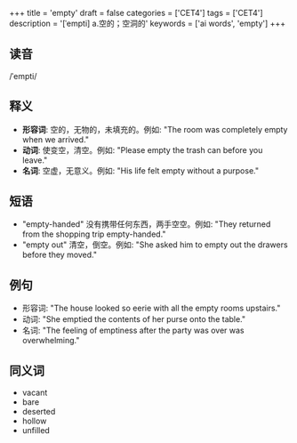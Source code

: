 +++
title = 'empty'
draft = false
categories = ['CET4']
tags = ['CET4']
description = '[ˈempti] a.空的；空洞的'
keywords = ['ai words', 'empty']
+++

## 读音
/ˈempti/

## 释义
- **形容词**: 空的，无物的，未填充的。例如: "The room was completely empty when we arrived."
- **动词**: 使变空，清空。例如: "Please empty the trash can before you leave."
- **名词**: 空虚，无意义。例如: "His life felt empty without a purpose."

## 短语
- "empty-handed" 没有携带任何东西，两手空空。例如: "They returned from the shopping trip empty-handed."
- "empty out" 清空，倒空。例如: "She asked him to empty out the drawers before they moved."

## 例句
- 形容词: "The house looked so eerie with all the empty rooms upstairs."
- 动词: "She emptied the contents of her purse onto the table."
- 名词: "The feeling of emptiness after the party was over was overwhelming."

## 同义词
- vacant
- bare
- deserted
- hollow
- unfilled
